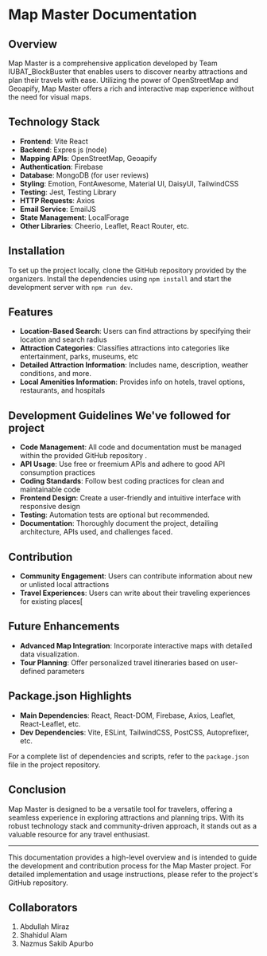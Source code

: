 # Map Master Documentation

## Overview
Map Master is a comprehensive application developed by Team IUBAT_BlockBuster that enables users to discover nearby attractions and plan their travels with ease. Utilizing the power of OpenStreetMap and Geoapify, Map Master offers a rich and interactive map experience without the need for visual maps.

## Technology Stack
- **Frontend**: Vite React
- **Backend**: Expres js (node)
- **Mapping APIs**: OpenStreetMap, Geoapify
- **Authentication**: Firebase
- **Database**: MongoDB (for user reviews)
- **Styling**: Emotion, FontAwesome, Material UI, DaisyUI, TailwindCSS
- **Testing**: Jest, Testing Library
- **HTTP Requests**: Axios
- **Email Service**: EmailJS
- **State Management**: LocalForage
- **Other Libraries**: Cheerio, Leaflet, React Router, etc.

## Installation
To set up the project locally, clone the GitHub repository provided by the organizers. Install the dependencies using `npm install` and start the development server with `npm run dev`.

## Features
- **Location-Based Search**: Users can find attractions by specifying their location and search radius 
- **Attraction Categories**: Classifies attractions into categories like entertainment, parks, museums, etc 
- **Detailed Attraction Information**: Includes name, description, weather conditions, and more.
- **Local Amenities Information**: Provides info on hotels, travel options, restaurants, and hospitals 

## Development Guidelines We've followed for project
- **Code Management**: All code and documentation must be managed within the provided GitHub repository .
- **API Usage**: Use free or freemium APIs and adhere to good API consumption practices 
- **Coding Standards**: Follow best coding practices for clean and maintainable code 
- **Frontend Design**: Create a user-friendly and intuitive interface with responsive design 
- **Testing**: Automation tests are optional but recommended.
- **Documentation**: Thoroughly document the project, detailing architecture, APIs used, and challenges faced.

## Contribution
- **Community Engagement**: Users can contribute information about new or unlisted local attractions 
- **Travel Experiences**: Users can write about their traveling experiences for existing places[ 

## Future Enhancements
- **Advanced Map Integration**: Incorporate interactive maps with detailed data visualization.
- **Tour Planning**: Offer personalized travel itineraries based on user-defined parameters 

## Package.json Highlights
- **Main Dependencies**: React, React-DOM, Firebase, Axios, Leaflet, React-Leaflet, etc.
- **Dev Dependencies**: Vite, ESLint, TailwindCSS, PostCSS, Autoprefixer, etc.

For a complete list of dependencies and scripts, refer to the `package.json` file in the project repository.

## Conclusion
Map Master is designed to be a versatile tool for travelers, offering a seamless experience in exploring attractions and planning trips. With its robust technology stack and community-driven approach, it stands out as a valuable resource for any travel enthusiast.

---

This documentation provides a high-level overview and is intended to guide the development and contribution process for the Map Master project. For detailed implementation and usage instructions, please refer to the project's GitHub repository.

## Collaborators
1. Abdullah Miraz
2. Shahidul Alam
3. Nazmus Sakib Apurbo
